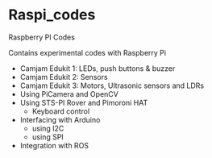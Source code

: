 # Raspi_codes
Raspberry PI Codes

Contains experimental codes with Raspberry Pi

- Camjam Edukit 1: LEDs, push buttons & buzzer
- Camjam Edukit 2: Sensors
- Camjam Edukit 3: Motors, Ultrasonic sensors and LDRs
- Using PiCamera and OpenCV
- Using STS-PI Rover and Pimoroni HAT
   - Keyboard control
- Interfacing with Arduino
   - using I2C
   - using SPI
- Integration with ROS
  
